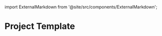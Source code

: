 import ExternalMarkdown from '@site/src/components/ExternalMarkdown';

# Project Template

<ExternalMarkdown
  url="https://raw.githubusercontent.com/XpressAI/xircuits/master/project-templates/readme.md"
  placeholder="Content is unavailable or the specified section is not found."
/>
